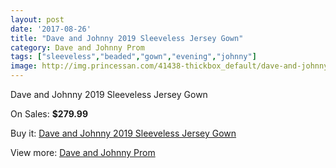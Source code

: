 ```yaml
---
layout: post
date: '2017-08-26'
title: "Dave and Johnny 2019 Sleeveless Jersey Gown"
category: Dave and Johnny Prom
tags: ["sleeveless","beaded","gown","evening","johnny"]
image: http://img.princessan.com/41438-thickbox_default/dave-and-johnny-2019-sleeveless-jersey-gown.jpg
---
```

Dave and Johnny 2019 Sleeveless Jersey Gown

On Sales: **$279.99**
<a href="https://www.princessan.com/en/dave-and-johnny-prom/19295-dave-and-johnny-2019-sleeveless-jersey-gown.html"><amp-img layout="responsive" width="600" height="600" src="//img.princessan.com/41438-thickbox_default/dave-and-johnny-2019-sleeveless-jersey-gown.jpg" alt="Dave and Johnny 2019 Sleeveless Jersey Gown 0" /></a>
<a href="https://www.princessan.com/en/dave-and-johnny-prom/19295-dave-and-johnny-2019-sleeveless-jersey-gown.html"><amp-img layout="responsive" width="600" height="600" src="//img.princessan.com/41439-thickbox_default/dave-and-johnny-2019-sleeveless-jersey-gown.jpg" alt="Dave and Johnny 2019 Sleeveless Jersey Gown 1" /></a>

Buy it: [Dave and Johnny 2019 Sleeveless Jersey Gown](https://www.princessan.com/en/dave-and-johnny-prom/19295-dave-and-johnny-2019-sleeveless-jersey-gown.html "Dave and Johnny 2019 Sleeveless Jersey Gown")

View more: [Dave and Johnny Prom](https://www.princessan.com/en/181-dave-and-johnny-prom "Dave and Johnny Prom")